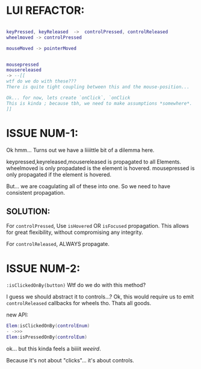 


# LUI REFACTOR:
```lua

keyPressed, keyReleased  ->  controlPressed, controlReleased
wheelmoved -> controlPressed

mouseMoved -> pointerMoved


mousepressed
mousereleased
-> --[[
wtf do we do with these???
There is quite tight coupling between this and the mouse-position...

Ok... for now, lets create `onClick`, `onClick
This is kinda ; because tbh, we need to make assumptions *somewhere*.
]] 
```


# ISSUE NUM-1:
Ok hmm...
Turns out we have a liiiittle bit of a dilemma here.

keypressed,keyreleased,mousereleased is propagated to all Elements.
wheelmoved is only propadated is the element is hovered.
mousepressed is only propagated if the element is hovered.

But... we are coagulating all of these into one.
So we need to have consistent propagation.

## SOLUTION:
For `controlPressed`, Use `isHovered` OR `isFocused` propagation.
This allows for great flexibility, without compromising any integrity.

For `controlReleased`, ALWAYS propagate.



# ISSUE NUM-2:
`:isClickedOnBy(button)`
Wtf do we do with this method?

I guess we should abstract it to controls...?
Ok, this would require us to emit `controlReleased` callbacks 
for wheels tho. Thats all goods.

new API:
```lua
Elem:isClickedOnBy(controlEnum)
- ->>>
Elem:isPressedOnBy(controlEum)
```
ok... but this kinda feels a biiiit *weeird*.

Because it's not about "clicks"... it's about controls.



